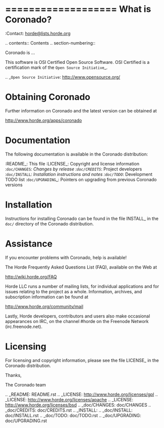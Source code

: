 ===================
 What is Coronado?
===================

:Contact: horde@lists.horde.org

.. contents:: Contents
.. section-numbering::

Coronado is ...

This software is OSI Certified Open Source Software. OSI Certified is a
certification mark of the `Open Source Initiative`_.

.. _`Open Source Initiative`: http://www.opensource.org/


Obtaining Coronado
==================

Further information on Coronado and the latest version can be obtained at

  http://www.horde.org/apps/coronado


Documentation
=============

The following documentation is available in the Coronado distribution:

:README_:           This file
:LICENSE_:          Copyright and license information
:`doc/CHANGES`_:    Changes by release
:`doc/CREDITS`_:    Project developers
:`doc/INSTALL`_:    Installation instructions and notes
:`doc/TODO`_:       Development TODO list
:`doc/UPGRADING`_:  Pointers on upgrading from previous Coronado versions


Installation
============

Instructions for installing Coronado can be found in the file INSTALL_ in the
``doc/`` directory of the Coronado distribution.


Assistance
==========

If you encounter problems with Coronado, help is available!

The Horde Frequently Asked Questions List (FAQ), available on the Web at

  http://wiki.horde.org/FAQ

Horde LLC runs a number of mailing lists, for individual applications
and for issues relating to the project as a whole. Information, archives, and
subscription information can be found at

  http://www.horde.org/community/mail

Lastly, Horde developers, contributors and users also make occasional
appearances on IRC, on the channel #horde on the Freenode Network
(irc.freenode.net).


Licensing
=========

For licensing and copyright information, please see the file LICENSE_ in the
Coronado distribution.

Thanks,

The Coronado team


.. _README: README.rst
.. _LICENSE: http://www.horde.org/licenses/gpl
.. _LICENSE: http://www.horde.org/licenses/apache
.. _LICENSE: http://www.horde.org/licenses/bsd
.. _doc/CHANGES: doc/CHANGES
.. _doc/CREDITS: doc/CREDITS.rst
.. _INSTALL:
.. _doc/INSTALL: doc/INSTALL.rst
.. _doc/TODO: doc/TODO.rst
.. _doc/UPGRADING: doc/UPGRADING.rst

